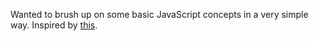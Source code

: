 Wanted to brush up on some basic JavaScript concepts in a very simple way. Inspired by [this](https://medium.com/free-code-camp/think-like-a-programmer-how-to-build-snake-using-only-javascript-html-and-css-7b1479c3339e).

